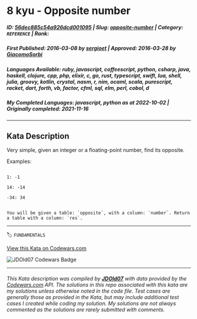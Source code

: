 # 8 kyu - Opposite number

##### **ID**: [56dec885c54a926dcd001095](https://www.codewars.com/kata/56dec885c54a926dcd001095) | **Slug**: [opposite-number](https://www.codewars.com/kata/56dec885c54a926dcd001095) | **Category**: `REFERENCE` | **Rank**: <span style="color:white">8 kyu</span>

##### **First Published**: 2016-03-08 ***by*** [sergioet](https://www.codewars.com/users/sergioet) | **Approved**: 2016-03-28 ***by*** [GiacomoSorbi](https://www.codewars.com/users/GiacomoSorbi)

##### **Languages Available**: ruby, javascript, coffeescript, python, csharp, java, haskell, clojure, cpp, php, elixir, c, go, rust, typescript, swift, lua, shell, julia, groovy, kotlin, crystal, nasm, r, nim, ocaml, scala, purescript, racket, dart, forth, vb, factor, cfml, sql, elm, perl, cobol, d

##### **My Completed Languages**: javascript, python ***as at*** 2022-10-02 | **Originally completed**: 2021-11-16

---

## Kata Description


Very simple, given an integer or a floating-point number, find its opposite.



Examples:

```

1: -1

14: -14

-34: 34

```



~~~if:sql

You will be given a table: `opposite`, with a column: `number`. Return a table with a column: `res`.

~~~



---


🏷 `FUNDAMENTALS`


[View this Kata on Codewars.com](https://www.codewars.com/kata/56dec885c54a926dcd001095)

![](https://www.codewars.com/users/jdold07/badges/large "JDOld07 Codewars Badge")

---

###### *This Kata description was compiled by [**JDOld07**](https://tpstech.dev) with data provided by the [Codewars.com](https://www.codewars.com) API.  The solutions in this repo associated with this kata are my solutions unless otherwise noted in the code file.  Test cases are generally those as provided in the Kata, but may include additional test cases I created while coding my solution.  My solutions are not always commented as the solutions are rarely submitted with comments.*

